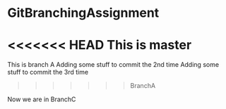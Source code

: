 # GitBranchingAssignment
<<<<<<< HEAD
This is master
=======
This is branch A
Adding some stuff to commit the 2nd time
Adding some stuff to commit the 3rd time
>>>>>>> BranchA

Now we are in BranchC
